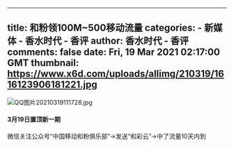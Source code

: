 
---
title: 和粉领100M~500移动流量
categories: 
    - 新媒体
    - 香水时代 - 香评
author: 香水时代 - 香评
comments: false
date: Fri, 19 Mar 2021 02:17:00 GMT
thumbnail: https://www.x6d.com/uploads/allimg/210319/1616123906181221.jpg
---

<div>   
<p><img src="https://www.x6d.com/uploads/allimg/210319/1616123906181221.jpg" title="1616123906181221.jpg" alt="QQ图片20210319111728.jpg" referrerpolicy="no-referrer"></p><h4>3月19日置顶新一期</h4><p>微信关注公众号“中国移动和粉俱乐部”->发送“和彩云”->中了流量10天内到</p>
  
</div>
            
